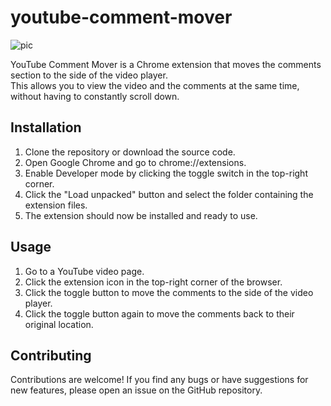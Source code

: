 # youtube-comment-mover

![pic](https://user-images.githubusercontent.com/80376561/226559781-3f9466e0-f671-4716-a993-34f248d01153.gif)


YouTube Comment Mover is a Chrome extension that moves the comments section to the side of the video player.  
This allows you to view the video and the comments at the same time, without having to constantly scroll down.  


## Installation
1. Clone the repository or download the source code.
2. Open Google Chrome and go to chrome://extensions.
3. Enable Developer mode by clicking the toggle switch in the top-right corner.
4. Click the "Load unpacked" button and select the folder containing the extension files.
5. The extension should now be installed and ready to use.


## Usage
1. Go to a YouTube video page.  
2. Click the extension icon in the top-right corner of the browser.  
3. Click the toggle button to move the comments to the side of the video player.  
4. Click the toggle button again to move the comments back to their original location.  


## Contributing
Contributions are welcome! If you find any bugs or have suggestions for new features, please open an issue on the GitHub repository.  


